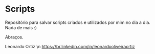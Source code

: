 # Scripts
Repositório para salvar scripts criados e utilizados por mim no dia a dia.
Nada de mais :)

Abraços.

Leonardo Ortiz \n
https://br.linkedin.com/in/leonardooliveiraortiz

